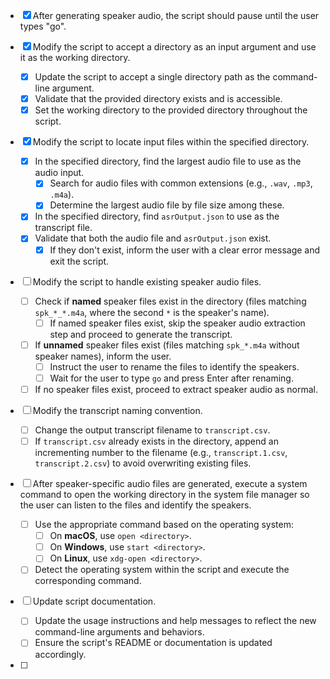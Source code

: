 - [x] After generating speaker audio, the script should pause until the user types "go".

- [x] Modify the script to accept a directory as an input argument and use it as the working directory.

  - [x] Update the script to accept a single directory path as the command-line argument.
  - [x] Validate that the provided directory exists and is accessible.
  - [x] Set the working directory to the provided directory throughout the script.

- [x] Modify the script to locate input files within the specified directory.

  - [x] In the specified directory, find the largest audio file to use as the audio input.
    - [x] Search for audio files with common extensions (e.g., `.wav`, `.mp3`, `.m4a`).
    - [x] Determine the largest audio file by file size among these.
  - [x] In the specified directory, find `asrOutput.json` to use as the transcript file.
  - [x] Validate that both the audio file and `asrOutput.json` exist.
    - [x] If they don't exist, inform the user with a clear error message and exit the script.

- [ ] Modify the script to handle existing speaker audio files.

  - [ ] Check if **named** speaker files exist in the directory (files matching `spk_*_*.m4a`, where the second `*` is the speaker's name).
    - [ ] If named speaker files exist, skip the speaker audio extraction step and proceed to generate the transcript.
  - [ ] If **unnamed** speaker files exist (files matching `spk_*.m4a` without speaker names), inform the user.
    - [ ] Instruct the user to rename the files to identify the speakers.
    - [ ] Wait for the user to type `go` and press Enter after renaming.
  - [ ] If no speaker files exist, proceed to extract speaker audio as normal.

- [ ] Modify the transcript naming convention.

  - [ ] Change the output transcript filename to `transcript.csv`.
  - [ ] If `transcript.csv` already exists in the directory, append an incrementing number to the filename (e.g., `transcript.1.csv`, `transcript.2.csv`) to avoid overwriting existing files.

- [ ] After speaker-specific audio files are generated, execute a system command to open the working directory in the
      system file manager so the user can listen to the files and identify the speakers.

  - [ ] Use the appropriate command based on the operating system:
    - [ ] On **macOS**, use `open <directory>`.
    - [ ] On **Windows**, use `start <directory>`.
    - [ ] On **Linux**, use `xdg-open <directory>`.
  - [ ] Detect the operating system within the script and execute the corresponding command.
  
- [ ] Update script documentation.

  - [ ] Update the usage instructions and help messages to reflect the new command-line arguments and behaviors.
  - [ ] Ensure the script's README or documentation is updated accordingly.

- [ ] 
